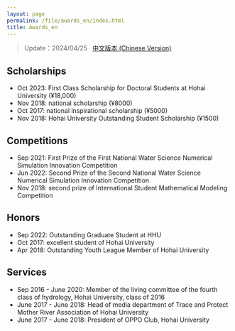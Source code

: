 ```yaml
---
layout: page
permalink: /file/awards_en/index.html
title: Awards_en
---
```


> Update：2024/04/25 &nbsp; [中文版本 (Chinese Version)](https://lujiabo98.github.io/awards/)

## Scholarships

- Oct 2023: First Class Scholarship for Doctoral Students at Hohai University (¥18,000)
- Nov 2018: national scholarship (¥8000)
- Oct 2017: national inspirational scholarship (¥5000)
- Nov 2018: Hohai University Outstanding Student Scholarship (¥1500)

## Competitions

- Sep 2021: First Prize of the First National Water Science Numerical Simulation Innovation Competition
- Jun 2022: Second Prize of the Second National Water Science Numerical Simulation Innovation Competition
- Nov 2018: second prize of International Student Mathematical Modeling Competition

## Honors

- Sep 2022: Outstanding Graduate Student at HHU
- Oct 2017: excellent student of Hohai University
- Apr 2018: Outstanding Youth League Member of Hohai University

## Services

- Sep 2016 - June 2020: Member of the living committee of the fourth class of hydrology, Hohai University, class of 2016
- June 2017 - June 2018: Head of media department of Trace and Protect Mother River Association of Hohai University
- June 2017 - June 2018: President of OPPO Club, Hohai University

